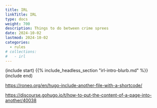 ```yaml
--- 
title: IRL
linkTitle: IRL
type: docs     
weight: 700 
description: Things to do between crime sprees 
date: 2024-10-02
lastmod: 2024-10-02
categories:
  - rules
# collections:
#   - irl  
--- 
```


(include start)
{{% include_headless_section "irl-intro-blurb.md" %}}
(include end)

https://roneo.org/en/hugo-include-another-file-with-a-shortcode/

https://discourse.gohugo.io/t/how-to-put-the-content-of-a-page-into-another/40038

<!-- {{ with .Site.GetPage "/headless-sections/irl-intro-blurb.md" }}
    {{ .Content }}
{{ end }} -->
